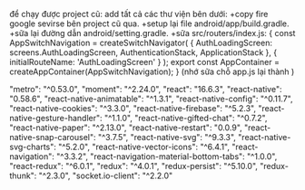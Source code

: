 để chạy được project cũ:
add tất cả các thư viện bên dưới:
+copy fire google sevirse bên project cũ qua.
+setup lại file android/app/build.gradle.
+sữa lại đường dẫn android/setting.gradle.
+sữa src/routers/index.js:
{
   const AppSwitchNavigation = createSwitchNavigator(
    {
        AuthLoadingScreen: screens.AuthLoadingScreen,
        AuthenticationStack,
        ApplicationStack
    },
    {
        initialRouteName: 'AuthLoadingScreen'
    }
  );
   export const AppContainer = createAppContainer(AppSwitchNavigation);
}
(nhớ sữa chỗ app.js lại thành <container />)


   "metro": "^0.53.0",
    "moment": "^2.24.0",
    "react": "16.6.3",
    "react-native": "0.58.6",
    "react-native-animatable": "^1.3.1",
    "react-native-config": "^0.11.7",
    "react-native-cookies": "^3.3.0",
    "react-native-firebase": "^5.2.3",
    "react-native-gesture-handler": "^1.1.0",
    "react-native-gifted-chat": "^0.7.2",
    "react-native-paper": "^2.13.0",
    "react-native-restart": "0.0.9",
    "react-native-snap-carousel": "^3.7.5",
    "react-native-svg": "^9.3.3",
    "react-native-svg-charts": "^5.2.0",
    "react-native-vector-icons": "^6.4.1",
    "react-navigation": "^3.3.2",
    "react-navigation-material-bottom-tabs": "^1.0.0",
    "react-redux": "^6.0.1",
    "redux": "^4.0.1",
    "redux-persist": "^5.10.0",
    "redux-thunk": "^2.3.0",
    "socket.io-client": "^2.2.0"